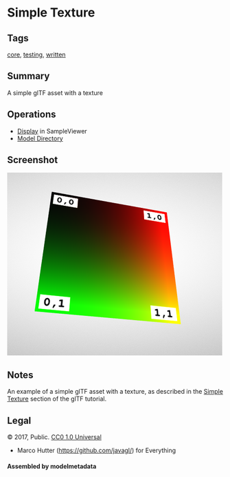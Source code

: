 # Simple Texture

## Tags

[core](../Models-core.md), [testing](../Models-testing.md), [written](../Models-written.md)

## Summary

A simple glTF asset with a texture

## Operations

* [Display](https://github.khronos.org/glTF-Sample-Viewer-Release/?model=https://raw.GithubUserContent.com/KhronosGroup/glTF-Sample-Assets/main/./Models/SimpleTexture/glTF/SimpleTexture.gltf) in SampleViewer
* [Model Directory](./)

## Screenshot

![screenshot](screenshot/screenshot.png)

## Notes

An example of a simple glTF asset with a texture, as described
in the [Simple Texture](https://github.com/KhronosGroup/glTF-Tutorials/blob/master/gltfTutorial/gltfTutorial_013_SimpleTexture.md)
section of the glTF tutorial.



## Legal

&copy; 2017, Public. [CC0 1.0 Universal](https://creativecommons.org/publicdomain/zero/1.0/legalcode)

 - Marco Hutter (https://github.com/javagl/) for Everything

#### Assembled by modelmetadata